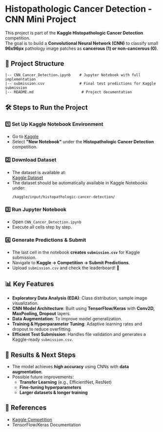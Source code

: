 # Histopathologic Cancer Detection - CNN Mini Project

This project is part of the **Kaggle Histopathologic Cancer Detection** competition.  
The goal is to build a **Convolutional Neural Network (CNN)** to classify small **96x96px** pathology image patches as **cancerous (1) or non-cancerous (0)**.

## 📂 Project Structure

```
|-- CNN_Cancer_Detection.ipynb    # Jupyter Notebook with full implementation
|-- submission.csv                # Final test predictions for Kaggle submission
|-- README.md                      # Project documentation
```

## 🛠️ Steps to Run the Project

### 1️⃣ **Set Up Kaggle Notebook Environment**
- Go to [Kaggle](https://www.kaggle.com/)
- Select **"New Notebook"** under the **Histopathologic Cancer Detection** competition.

### 2️⃣ **Download Dataset**
- The dataset is available at:  
  [Kaggle Dataset](https://www.kaggle.com/competitions/histopathologic-cancer-detection/data)
- The dataset should be automatically available in Kaggle Notebooks under:
  ```
  /kaggle/input/histopathologic-cancer-detection/
  ```

### 3️⃣ **Run Jupyter Notebook**
- Open `CNN_Cancer_Detection.ipynb`
- Execute all cells step by step.

### 4️⃣ **Generate Predictions & Submit**
- The last cell in the notebook **creates `submission.csv`** for Kaggle submission.
- Navigate to **Kaggle -> Competition -> Submit Predictions**.
- Upload `submission.csv` and check the leaderboard! 🎯

## 📊 Key Features
- **Exploratory Data Analysis (EDA)**: Class distribution, sample image visualization.
- **CNN Model Architecture**: Built using **TensorFlow/Keras** with **Conv2D, MaxPooling, Dropout** layers.
- **Data Augmentation**: To improve model generalization.
- **Training & Hyperparameter Tuning**: Adaptive learning rates and dropout to reduce overfitting.
- **Efficient Test Submission**: Handles file validation and generates a Kaggle-ready `submission.csv`.

## 🚀 Results & Next Steps
- The model achieves **high accuracy** using CNNs with **data augmentation**.
- Possible future improvements:
  - **Transfer Learning** (e.g., EfficientNet, ResNet)
  - **Fine-tuning hyperparameters**
  - **Larger datasets & longer training**

## 📌 References
- [Kaggle Competition](https://www.kaggle.com/competitions/histopathologic-cancer-detection)
- TensorFlow/Keras Documentation
